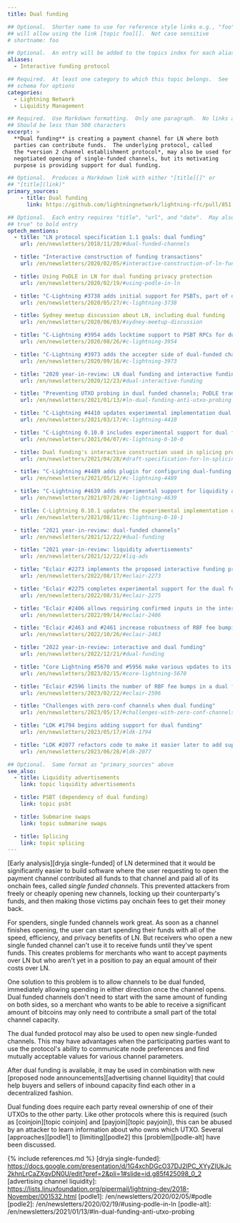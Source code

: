 ```yaml
---
title: Dual funding

## Optional.  Shorter name to use for reference style links e.g., "foo"
## will allow using the link [topic foo][].  Not case sensitive
# shortname: foo

## Optional.  An entry will be added to the topics index for each alias
aliases:
  - Interactive funding protocol

## Required.  At least one category to which this topic belongs.  See
## schema for options
categories:
  - Lightning Network
  - Liquidity Management

## Required.  Use Markdown formatting.  Only one paragraph.  No links allowed.
## Should be less than 500 characters
excerpt: >
  **Dual funding** is creating a payment channel for LN where both
  parties can contribute funds.  The underlying protocol, called
  the *version 2 channel establishment protocol*, may also be used for
  negotiated opening of single-funded channels, but its motivating
  purpose is providing support for dual funding.

## Optional.  Produces a Markdown link with either "[title][]" or
## "[title](link)"
primary_sources:
    - title: Dual funding
      link: https://github.com/lightningnetwork/lightning-rfc/pull/851

## Optional.  Each entry requires "title", "url", and "date".  May also use "feature:
## true" to bold entry
optech_mentions:
  - title: "LN protocol specification 1.1 goals: dual funding"
    url: /en/newsletters/2018/11/20/#dual-funded-channels

  - title: "Interactive construction of funding transactions"
    url: /en/newsletters/2020/02/05/#interactive-construction-of-ln-funding-transactions

  - title: Using PoDLE in LN for dual funding privacy protection
    url: /en/newsletters/2020/02/19/#using-podle-in-ln

  - title: "C-Lightning #3738 adds initial support for PSBTs, part of dual funding"
    url: /en/newsletters/2020/05/27/#c-lightning-3738

  - title: Sydney meetup discussion about LN, including dual funding
    url: /en/newsletters/2020/06/03/#sydney-meetup-discussion

  - title: "C-Lightning #3954 adds locktime support to PSBT RPCs for dual funding"
    url: /en/newsletters/2020/08/26/#c-lightning-3954

  - title: "C-Lightning #3973 adds the accepter side of dual-funded channels"
    url: /en/newsletters/2020/09/16/#c-lightning-3973

  - title: "2020 year-in-review: LN dual funding and interactive funding"
    url: /en/newsletters/2020/12/23/#dual-interactive-funding

  - title: "Preventing UTXO probing in dual funded channels; PoDLE tradeoffs"
    url: /en/newsletters/2021/01/13/#ln-dual-funding-anti-utxo-probing

  - title: "C-Lightning #4410 updates experimental implementation dual funding"
    url: /en/newsletters/2021/03/17/#c-lightning-4410

  - title: "C-Lightning 0.10.0 includes experimental support for dual funding"
    url: /en/newsletters/2021/04/07/#c-lightning-0-10-0

  - title: Dual funding's interactive construction used in splicing proposal
    url: /en/newsletters/2021/04/28/#draft-specification-for-ln-splicing

  - title: "C-Lightning #4489 adds plugin for configuring dual-funding behavior"
    url: /en/newsletters/2021/05/12/#c-lightning-4489

  - title: "C-Lightning #4639 adds experimental support for liquidity advertisments based on dual funding"
    url: /en/newsletters/2021/07/28/#c-lightning-4639

  - title: C-Lightning 0.10.1 updates the experimental implementation of dual funding
    url: /en/newsletters/2021/08/11/#c-lightning-0-10-1

  - title: "2021 year-in-review: dual-funded channels"
    url: /en/newsletters/2021/12/22/#dual-funding

  - title: "2021 year-in-review: liquidity advertisements"
    url: /en/newsletters/2021/12/22/#liq-ads

  - title: "Eclair #2273 implements the proposed interactive funding protocol"
    url: /en/newsletters/2022/08/17/#eclair-2273

  - title: "Eclair #2275 completes experimental support for the dual funding protocol"
    url: /en/newsletters/2022/08/31/#eclair-2275

  - title: "Eclair #2406 allows requiring confirmed inputs in the interactive funding protocol"
    url: /en/newsletters/2022/09/14/#eclair-2406

  - title: "Eclair #2463 and #2461 increase robustness of RBF fee bumping interactive funding"
    url: /en/newsletters/2022/10/26/#eclair-2463

  - title: "2022 year-in-review: interactive and dual funding"
    url: /en/newsletters/2022/12/21/#dual-funding

  - title: "Core Lightning #5670 and #5956 make various updates to its implementation of dual funding"
    url: /en/newsletters/2023/02/15/#core-lightning-5670

  - title: "Eclair #2596 limits the number of RBF fee bumps in a dual funded channel open"
    url: /en/newsletters/2023/02/22/#eclair-2596

  - title: "Challenges with zero-conf channels when dual funding"
    url: /en/newsletters/2023/05/17/#challenges-with-zero-conf-channels-when-dual-funding

  - title: "LDK #1794 begins adding support for dual funding"
    url: /en/newsletters/2023/05/17/#ldk-1794

  - title: "LDK #2077 refactors code to make it easier later to add support for dual funded channels"
    url: /en/newsletters/2023/06/28/#ldk-2077

## Optional.  Same format as "primary_sources" above
see_also:
  - title: Liquidity advertisements
    link: topic liquidity advertisements

  - title: PSBT (dependency of dual funding)
    link: topic psbt

  - title: Submarine swaps
    link: topic submarine swaps

  - title: Splicing
    link: topic splicing
---
```

[Early analysis][dryja single-funded] of LN determined that it would be
significantly easier to build software where the user requesting to
open the payment channel contributed all funds to that channel and
paid all of its onchain fees, called *single funded channels*.  This
prevented attackers from freely or cheaply opening new channels,
locking up their counterparty's funds, and then making those victims
pay onchain fees to get their money back.

For spenders, single funded channels work great.  As soon as a channel
finishes opening, the user can start spending their funds with all of
the speed, efficiency, and privacy benefits of LN.  But receivers who
open a new single funded channel can't use it to receive funds until
they've spent funds.  This creates problems for merchants who want to
accept payments over LN but who aren't yet in a position to pay an
equal amount of their costs over LN.

One solution to this problem is to allow channels to be dual funded,
immediately allowing spending in either direction once the channel
opens.  Dual funded channels don't need to start with the same amount
of funding on both sides, so a merchant who wants to be able to
receive a significant amount of bitcoins may only need to contribute a
small part of the total channel capacity.

The dual funded protocol may also be used to open new single-funded
channels.  This may have advantages when the participating parties
want to use the protocol's ability to communicate node preferences and
find mutually acceptable values for various channel parameters.

After dual funding is available, it may be used in combination with
new [proposed node announcements][advertising channel liquidity] that
could help buyers and sellers of inbound capacity find each other in a
decentralized fashion.

Dual funding does require each party reveal ownership of one of their
UTXOs to the other party.  Like other protocols where this is
required (such as [coinjoin][topic coinjoin] and [payjoin][topic
payjoin]), this can be abused by an attacker to learn information
about who owns which UTXO.  Several [approaches][podle1] to
[limiting][podle2] this [problem][podle-alt] have been discussed.

{% include references.md %}
[dryja single-funded]: https://docs.google.com/presentation/d/1G4xchDGcO37DJ2lPC_XYyZIUkJc2khnLrCaZXgvDN0U/edit?pref=2&pli=1#slide=id.g85f425098_0_2
[advertising channel liquidity]: https://lists.linuxfoundation.org/pipermail/lightning-dev/2018-November/001532.html
[podle1]: /en/newsletters/2020/02/05/#podle
[podle2]: /en/newsletters/2020/02/19/#using-podle-in-ln
[podle-alt]: /en/newsletters/2021/01/13/#ln-dual-funding-anti-utxo-probing
